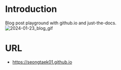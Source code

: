 # Introduction

Blog post playground with github.io and just-the-docs.
![2024-01-23_blog_gif](https://github.com/SEONGTAEK01/seongtaek01.github.io/assets/33278794/507438a2-5bc0-4213-9f4e-96f35e5be66c)

# URL

- https://seongtaek01.github.io
